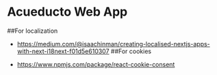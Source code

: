 # Acueducto Web App


##For localization

- https://medium.com/@isaachinman/creating-localised-nextjs-apps-with-next-i18next-f01d5e610307
##For cookies

- https://www.npmjs.com/package/react-cookie-consent 
